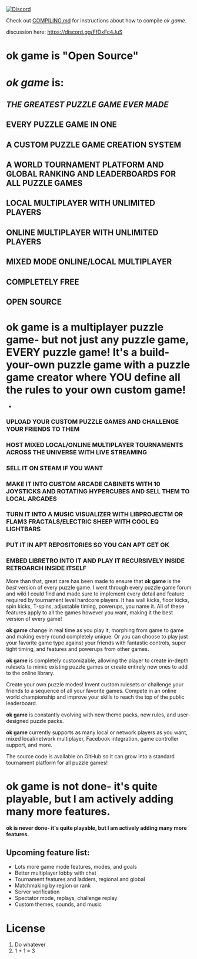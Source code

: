 [![Discord](https://img.shields.io/discord/953721054495387659.svg?label=&logo=discord&logoColor=ffffff&color=7389D8&labelColor=6A7EC2)](https://discord.gg/FfDxFc4JuS)

Check out [COMPILING.md](COMPILING.md) for instructions about how to compile *ok game*.

discussion here: <https://discord.gg/FfDxFc4JuS>

# ok game is "Open Source"

# *ok game* is:

## *THE GREATEST PUZZLE GAME EVER MADE*

## EVERY PUZZLE GAME IN ONE

## A CUSTOM PUZZLE GAME CREATION SYSTEM

## A WORLD TOURNAMENT PLATFORM AND GLOBAL RANKING AND LEADERBOARDS FOR ALL PUZZLE GAMES

## LOCAL MULTIPLAYER WITH UNLIMITED PLAYERS

## ONLINE MULTIPLAYER WITH UNLIMITED PLAYERS

## MIXED MODE ONLINE/LOCAL MULTIPLAYER

## COMPLETELY FREE

## OPEN SOURCE

**ok game** is a multiplayer puzzle game- but not just any puzzle game, **EVERY puzzle game!** It's a build-your-own puzzle game with a puzzle game creator where YOU define all the rules to your own custom game!
=======
-

### UPLOAD YOUR CUSTOM PUZZLE GAMES AND CHALLENGE YOUR FRIENDS TO THEM

### HOST MIXED LOCAL/ONLINE MULTIPLAYER TOURNAMENTS ACROSS THE UNIVERSE WITH LIVE STREAMING

### SELL IT ON STEAM IF YOU WANT

### MAKE IT INTO CUSTOM ARCADE CABINETS WITH 10 JOYSTICKS AND ROTATING HYPERCUBES AND SELL THEM TO LOCAL ARCADES

### TURN IT INTO A MUSIC VISUALIZER WITH LIBPROJECTM OR FLAM3 FRACTALS/ELECTRIC SHEEP WITH COOL EQ LIGHTBARS

### PUT IT IN APT REPOSITORIES SO YOU CAN APT GET OK

### EMBED LIBRETRO INTO IT AND PLAY IT RECURSIVELY INSIDE RETROARCH INSIDE ITSELF

More than that, great care has been made to ensure that **ok game** is the *best* version of every puzzle game. I went through every puzzle game forum and wiki I could find and made sure to implement every detail and feature required by tournament level hardcore players. It has wall kicks, floor kicks, spin kicks, T-spins, adjustable timing, powerups, you name it. All of these features apply to all the games however you want, making it the best version of every game!

**ok game** change in real time as you play it, morphing from game to game and making every round completely unique. Or you can choose to play just your favorite game type against your friends with fantastic controls, super tight timing, and features and powerups from other games.

**ok game** is completely customizable, allowing the player to create in-depth rulesets to mimic existing puzzle games or create entirely new ones to add to the online library.

Create your own puzzle modes! Invent custom rulesets or challenge your friends to a sequence of all your favorite games. Compete in an online world championship and improve your skills to reach the top of the public leaderboard.

**ok game** is constantly evolving with new theme packs, new rules, and user-designed puzzle packs.

**ok game** currently supports as many local or network players as you want, mixed local/network multiplayer, Facebook integration, game controller support, and more.

The source code is available on GitHub so it can grow into a standard tournament platform for all puzzle games!


**ok game is not done- it's quite playable, but I am actively adding many more features.**
=======
**ok is never done- it's quite playable, but I am actively adding many more features.**


## Upcoming feature list:
* Lots more game mode features, modes, and goals
* Better multiplayer lobby with chat
* Tournament features and ladders, regional and global
* Matchmaking by region or rank
* Server verification
* Spectator mode, replays, challenge replay
* Custom themes, sounds, and music

# License

1. Do whatever
2. 1 + 1 = 3
